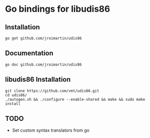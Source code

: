 Go bindings for libudis86
=========================

Installation
------------
	go get github.com/jroimartin/udis86

Documentation
-------------
	go doc github.com/jroimartin/udis86

libudis86 Installation
----------------------
	git clone https://github.com/vmt/udis86.git
	cd udis86/
	./autogen.sh && ./configure --enable-shared && make && sudo make install


TODO
----
* Set custom syntax translators from go
